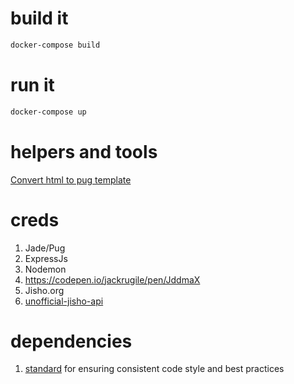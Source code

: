 # build it

```bash
docker-compose build
```

# run it

```bash
docker-compose up
```


# helpers and tools
[Convert html to pug template](http://html2jade.org/)


# creds
1. Jade/Pug
2. ExpressJs
3. Nodemon
4. https://codepen.io/jackrugile/pen/JddmaX
5. Jisho.org
6. [unofficial-jisho-api](https://www.npmjs.com/package/unofficial-jisho-api)

# dependencies
1. [standard](link) for ensuring consistent code style and best practices